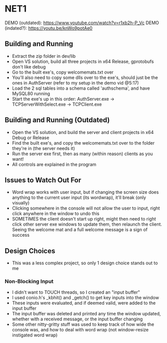 # NET1

DEMO (outdated): https://www.youtube.com/watch?v=r1xb2h-P_Vc
DEMO (indated?): https://youtu.be/knWo9potAe0


## Building and Running
- Extract the zip folder in dev/lib
- Open VS solution, build all three projects in x64 Release, gprotobufs don't like debug
- Go to the built exe's, copy welcomemats.txt over
- You'll also need to copy some dlls over to the exe's, should just be the ones in AuthServer (refer to my setup in the demo vid @5:17)
- Load the 2 sql tables into a schema called 'authschema', and have MySQL80 running
- Start the exe's up in this order: AuthServer.exe -> TCPServerWithSelect.exe -> TCPClient.exe

## Building and Running (Outdated)
- Open the VS solution, and build the server and client projects in x64 Debug or Release
- Find the built exe's, and copy the welcomemats.txt over to the folder they're in (the server needs it)
- Run the server exe first, then as many (within reason) clients as you want!
- All controls are explained in the program
    


## Issues to Watch Out For
- Word wrap works with user input, but if changing the screen size does anything to the current user input (its wordwrap), it'll break (only visually)
- Clicking somewhere in the console will not allow the user to input, right click anywhere in the window to undo this
- SOMETIMES the client doesn't start up right, might then need to right click other server exe windows to update them, then relaunch the client. Seeing the welcome mat and a full welcome message is a sign of success


## Design Choices
- This was a less complex project, so only 1 design choice stands out to me
### Non-Blocking Input
- I didn't want to TOUCH threads, so I created an "input buffer"
- I used conio.h's _kbhit() and _getch() to get key inputs into the window
- These inputs were evaluated, and if deemed valid, were added to the input buffer
- The input buffer was deleted and printed any time the window updated, whether with a received message, or the input buffer changing
- Some other nitty-gritty stuff was used to keep track of how wide the console was, and how to deal with word wrap (not window-resize instigated word wrap)
